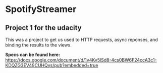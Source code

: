 # SpotifyStreamer

## Project 1 for the udacity
This was a project to get us used to HTTP requests, async reponses, and binding the results to the views.

**Specs can be found here:** https://docs.google.com/document/d/1v4Kv5lSd8-4cs0BW6F24ccA3c1-KDQZG3EV49CUHQys/pub?embedded=true
